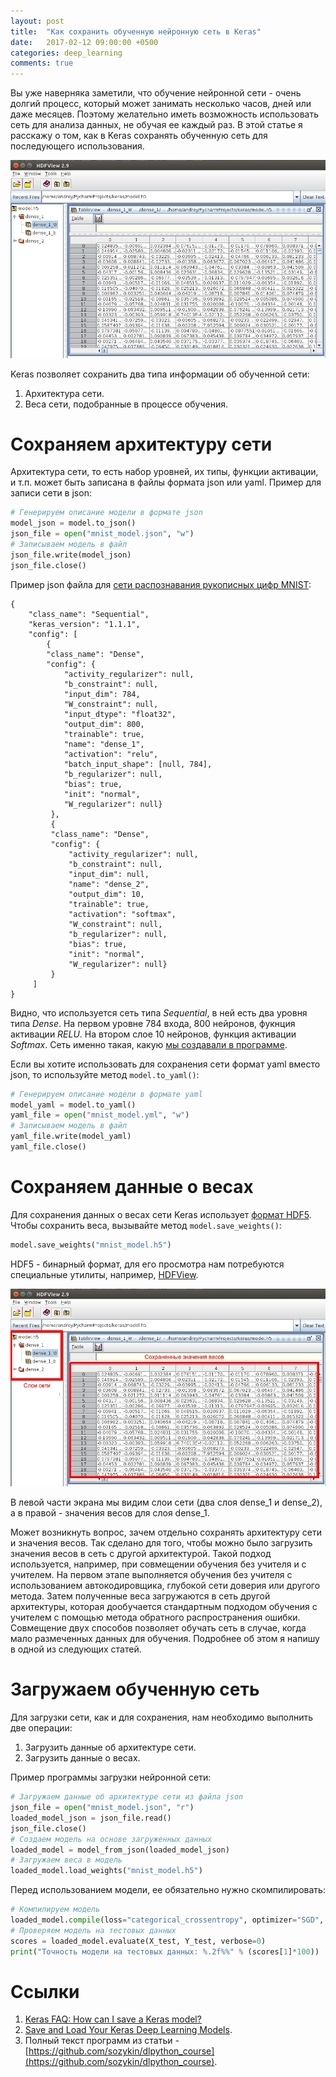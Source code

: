 ```yaml
---
layout: post
title:  "Как сохранить обученную нейронную сеть в Keras"
date:   2017-02-12 09:00:00 +0500
categories: deep_learning
comments: true
---
```

Вы уже наверняка заметили, что обучение нейронной сети - очень долгий процесс, который может занимать несколько часов, дней или даже месяцев. Поэтому желательно иметь возможность использовать сеть для анализа данных, не обучая ее каждый раз. В этой статье я расскажу о том, как в Keras сохранять обученную сеть для последующего использования.
 
![Просмотр весов сети в HDFView](/assets/dl/saved_weights.jpg)
 
<!--more-->

Keras позволяет сохранить два типа информации об обученной сети:

1. Архитектура сети.
2. Веса сети, подобранные в процессе обучения.

# Сохраняем архитектуру сети

Архитектура сети, то есть набор уровней, их типы, функции активации, и т.п. может быть записана в файлы формата json или yaml. Пример для записи сети в json:

```python
# Генерируем описание модели в формате json
model_json = model.to_json()
json_file = open("mnist_model.json", "w")
# Записываем модель в файл
json_file.write(model_json)
json_file.close()
```

Пример json файла для [сети распознавания рукописных цифр MNIST](/courses/nnpython-lab1):

    {
        "class_name": "Sequential", 
        "keras_version": "1.1.1", 
        "config": [
            {
            "class_name": "Dense", 
            "config": {
                "activity_regularizer": null, 
                "b_constraint": null, 
                "input_dim": 784, 
                "W_constraint": null, 
                "input_dtype": "float32", 
                "output_dim": 800, 
                "trainable": true, 
                "name": "dense_1", 
                "activation": "relu", 
                "batch_input_shape": [null, 784], 
                "b_regularizer": null, 
                "bias": true, 
                "init": "normal", 
                "W_regularizer": null}
             }, 
             {
             "class_name": "Dense", 
             "config": {
                 "activity_regularizer": null, 
                 "b_constraint": null, 
                 "input_dim": null, 
                 "name": "dense_2", 
                 "output_dim": 10, 
                 "trainable": true, 
                 "activation": "softmax", 
                 "W_constraint": null, 
                 "b_regularizer": null, 
                 "bias": true, 
                 "init": "normal", 
                 "W_regularizer": null}
             }
         ]
    }

Видно, что используется сеть типа *Sequential*, в ней есть два уровня типа *Dense*. На первом уровне 784 входа, 800 нейронов, фукнция активации *RELU*. На втором слое 10 нейронов, функция активации *Softmax*. Сеть именно такая, какую [мы создавали в программе](/courses/nnpython-lab1).

Если вы хотите использовать для сохранения сети формат yaml вместо json, то используйте метод `model.to_yaml()`:

```python
# Генерируем описание модели в формате yaml
model_yaml = model.to_yaml()
yaml_file = open("mnist_model.yml", "w")
# Записываем модель в файл
yaml_file.write(model_yaml)
yaml_file.close()
```

# Сохраняем данные о весах

Для сохранения данных о весах сети Keras использует [формат HDF5](https://support.hdfgroup.org/HDF5/). Чтобы сохранить веса, вызывайте метод `model.save_weights()`:

```python
model.save_weights("mnist_model.h5")
```

HDF5 - бинарный формат, для его просмотра нам потребуются специальные утилиты, например, [HDFView](https://support.hdfgroup.org/products/java/hdfview/).

![Просмотр весов сети в HDFView](/assets/dl/weights_hdfview.jpg)

В левой части экрана мы видим слои сети (два слоя dense_1 и dense_2), а в правой - значения весов для слоя dense_1.

Может возникнуть вопрос, зачем отдельно сохранять архитектуру сети и значения весов. Так сделано для того, чтобы можно было загрузить значения весов в сеть с другой архитектурой. Такой подход используется, например, при совмещении обучения без учителя и с учителем. На первом этапе выполняется обучения без учителя с использованием автокодировщика, глубокой сети доверия или другого метода. Затем полученные веса загружаются в сеть другой архитектуры, которая дообучается стандартным подходом обучения с учителем с помощью метода обратного распространения ошибки. Совмещение двух способов позволяет обучать сеть в случае, когда мало размеченных данных для обучения. Подробнее об этом я напишу в одной из следующих статей.

# Загружаем обученную сеть

Для загрузки сети, как и для сохранения, нам необходимо выполнить две операции:

1. Загрузить данные об архитектуре сети.
2. Загрузить данные о весах.

Пример программы загрузки нейронной сети:

```python
# Загружаем данные об архитектуре сети из файла json
json_file = open("mnist_model.json", "r")
loaded_model_json = json_file.read()
json_file.close()
# Создаем модель на основе загруженных данных
loaded_model = model_from_json(loaded_model_json)
# Загружаем веса в модель
loaded_model.load_weights("mnist_model.h5")
```

Перед использованием модели, ее обязательно нужно скомпилировать:

```python
# Компилируем модель
loaded_model.compile(loss="categorical_crossentropy", optimizer="SGD", metrics=["accuracy"])
# Проверяем модель на тестовых данных
scores = loaded_model.evaluate(X_test, Y_test, verbose=0)
print("Точность модели на тестовых данных: %.2f%%" % (scores[1]*100))
```

# Ссылки

1. [Keras FAQ: How can I save a Keras model?](https://keras.io/getting-started/faq/#how-can-i-save-a-keras-model)
2. [Save and Load Your Keras Deep Learning Models](http://machinelearningmastery.com/save-load-keras-deep-learning-models/).
3. Полный текст программ из статьи - [https://github.com/sozykin/dlpython_course](https://github.com/sozykin/dlpython_course).

